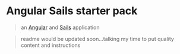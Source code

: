 # Angular Sails starter pack

> an [Angular](https://angular.io/) and [Sails](http://sailsjs.org) application

> readme would be updated soon...talking my time to put quality content and instructions

